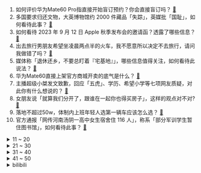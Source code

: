 1. 如何评价华为Mate60 Pro指直接开始盲订预约？你会直接盲订吗？ [:link:](https://www.zhihu.com/question/619664357)
2. 多国要求归还文物，大英博物馆约 2000 件藏品「失踪」，英媒批「国耻」，如何看待此事？ [:link:](https://www.zhihu.com/question/619472347)
3. 如何看待 2023 年 9 月 12 日 Apple 秋季发布会的邀请函？透露了哪些信息？ [:link:](https://www.zhihu.com/question/619770472)
4. 出去旅行男朋友希望坐凌晨两点半的火车，我不愿意所以决定不去旅行，请问我做错了吗？ [:link:](https://www.zhihu.com/question/619308129)
5. 媒体称「退休还乡，不要总盯着『宅基地』」，哪些信息值得关注，如何看待此说法？ [:link:](https://www.zhihu.com/question/619640630)
6. 华为Mate60直接上架官方商城开卖的底气是什么？ [:link:](https://www.zhihu.com/question/619671511)
7. 主播超级小桀发文致歉，回应「五虎」、学历、希望小学等七项网友质疑，对此你有什么想说的？ [:link:](https://www.zhihu.com/question/619690226)
8. 女朋友说「就算我们分开了，跟谁在一起你也得买房子」，这样的观点对不对? [:link:](https://www.zhihu.com/question/618341191)
9. 落地不超过50w，体制内上班年轻人选第一辆车应该怎么选？ [:link:](https://www.zhihu.com/question/611831006)
10. 官方通报「网传河南汤阴一高中女生宿舍住 116 人」，称系「部分军训学生暂住图书馆」，如何看待此事？ [:link:](https://www.zhihu.com/question/619652876)
<details>
<summary>11 ~ 20</summary>

11. 学生趴桌午休一学期收费 200 ，学校称「不强制，系午休人员管理费」，东莞派出工作组调查 ，如何看待？ [:link:](https://www.zhihu.com/question/619651943)
12. 时代落幕！易建联宣布退役，结束 21 年篮球生涯，如何评价他的职业生涯及他对中国篮球做出的贡献？ [:link:](https://www.zhihu.com/question/619768705)
13. 杨毅评中日男篮「日本缺内线就找内线归化球员，而中国是缺血缘补血缘」，如何评价他的言论？ [:link:](https://www.zhihu.com/question/619649761)
14. 中国文学里，有类似于俄罗斯【圣愚】和日本【物哀】这样的概括性的趋同性审美概念吗？其他国家有类似的吗？ [:link:](https://www.zhihu.com/question/618737673)
15. 印度空间研究组织（ISRO）Aditya-L1太阳探测器将于9月2日发射，对航天科技发展具有哪些意义？ [:link:](https://www.zhihu.com/question/619647498)
16. 头痛失眠做噩梦，开学在即为何会紧张焦虑？作为学生或者家长应该如何应对「开学恐惧症」？ [:link:](https://www.zhihu.com/question/619649494)
17. 为什么完整工业体系对一个国家如此重要？ [:link:](https://www.zhihu.com/question/614568645)
18. 为啥没有游戏公司真的把“三体游戏”设计出来？ [:link:](https://www.zhihu.com/question/619593778)
19. 浙江省常山县提倡适龄婚育，给予女方 25 周岁及以下初婚夫妇 1000 元奖励，如何评价？能否推广？ [:link:](https://www.zhihu.com/question/619674531)
20. 交通银行即将召开个人房贷存量利率调整项目启动会，哪些信息值得关注？ [:link:](https://www.zhihu.com/question/619677105)
</details>
<details>
<summary>21 ~ 30</summary>

21. 中国好声音多位学员发文称节目组并未向他们索取费用，包括食宿费都是由导演组支付，对此你怎么看？ [:link:](https://www.zhihu.com/question/619509892)
22. 《英雄联盟》设计师宣布将于 2024 赛季正式取消神话装备系统，对此你有什么想说的？ [:link:](https://www.zhihu.com/question/619651521)
23. 《披荆斩棘》第三季中的各位哥哥你 pick 谁？ [:link:](https://www.zhihu.com/question/619095304)
24. 努力赚钱的意义到底是为了什么? [:link:](https://www.zhihu.com/question/619560856)
25. 老公回家永远都是看手机，对孩子不闻不问对我更是零交流，只要他回来我就陷入无比绝望的死循环中。怎么办？ [:link:](https://www.zhihu.com/question/619209553)
26. 新手小白，请问该怎么挑适合自己的美容仪？ [:link:](https://www.zhihu.com/question/619503591)
27. 如果诸葛亮没有借到东风，而是得到网友送的超级吹风机，这台吹风机得有多大风速大才能完成剧情？ [:link:](https://www.zhihu.com/question/619475744)
28. 《长相思》里小夭有没有爱过相柳？ [:link:](https://www.zhihu.com/question/41279705)
29. 同事休产假我接替她组长的工作，结果她回来领导要我继续当组长，我自己很犹豫怎么办? [:link:](https://www.zhihu.com/question/619415252)
30. 社交过程里能做到「不扫兴」的本质是什么？是同理心和共情能力吗？你认为「不扫兴人格」是怎样的？ [:link:](https://www.zhihu.com/question/619588001)
</details>
<details>
<summary>31 ~ 40</summary>

31. 学生补课的根本原因是学校老师不教真本事吗? [:link:](https://www.zhihu.com/question/614214283)
32. 刚步入职场的女生，该怎么提升衣品？ [:link:](https://www.zhihu.com/question/615321416)
33. 成熟意味着什么？你有被迫成熟的经历吗？ [:link:](https://www.zhihu.com/question/617979619)
34. 阿尔托莉雅为什么要原谅兰斯洛特? [:link:](https://www.zhihu.com/question/600053316)
35. 罕见「超级蓝月」将在 8 月末现身，怎样才算超级月亮？怎样能有最佳观测效果？ [:link:](https://www.zhihu.com/question/619692988)
36. 招商银行表示，存量房贷利率下调是大概率事件，已制定相关预案，将带来哪些影响？ [:link:](https://www.zhihu.com/question/619654394)
37. 10岁以下的孩子，旅游的意义在哪里？ [:link:](https://www.zhihu.com/question/617212710)
38. 8 月 29 日创业板指震荡收涨 2.82%，两市超 200 股涨超 9%，如何看待今日行情？ [:link:](https://www.zhihu.com/question/619639990)
39. 跑步真的能瘦全身吗？ [:link:](https://www.zhihu.com/question/618842400)
40. 近期有哪些新发布的投影仪能满足你的「投影体验」？ [:link:](https://www.zhihu.com/question/619680728)
</details>
<details>
<summary>41 ~ 50</summary>

41. 为什么叫弹dàn幕不叫弹tán幕？ [:link:](https://www.zhihu.com/question/25875421)
42. 你遇到过哪些天赋异禀的人？ [:link:](https://www.zhihu.com/question/583043679)
43. 有哪些能让宅家生活更松弛的家居好物推荐？ [:link:](https://www.zhihu.com/question/614478455)
44. 面试官问 「你接受加班吗 」，怎么回答比较好？ [:link:](https://www.zhihu.com/question/618622531)
45. 报道称经营贷又「降息」，广州降至 2.9% 后深圳有大行给出年化 2.8% 价格，哪些信息值得关注？ [:link:](https://www.zhihu.com/question/619695363)
46. 《长相思》中假如防风意映是好人且一直喜欢未婚夫涂山璟，如何看待涂山璟和小夭定情这件事？ [:link:](https://www.zhihu.com/question/619486470)
47. 如何看待中小企业实现数字化转型难的问题？有哪些工具可以降低企业数字化的门槛？ [:link:](https://www.zhihu.com/question/619529064)
48. 刚入职，就被各种 Code Review，真的有必要吗？ [:link:](https://www.zhihu.com/question/619337679)
49. 如何看待2023年8月29日 A股市场？ [:link:](https://www.zhihu.com/question/619635219)
50. 如何看待 2023 年 CPA 考试的难度？ [:link:](https://www.zhihu.com/question/619444207)
</details><details>
<summary>bilibili</summary>

</details>